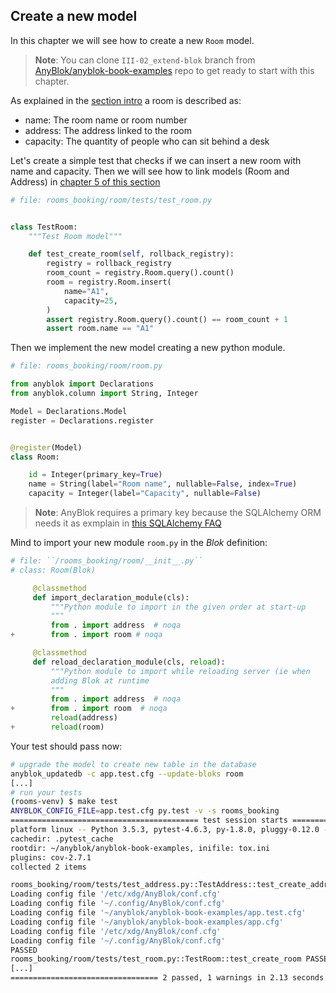 ## Create a new model

In this chapter we will see how to create a new ``Room`` model.

> **Note**: You can clone ``III-02_extend-blok`` branch from
> [AnyBlok/anyblok-book-examples][gh_abe] repo to get ready to start
> with this chapter.


As explained in the [section intro](README.md) a room is described as:

* name: The room name or room number
* address: The address linked to the room
* capacity: The quantity of people who can sit behind a desk

Let's create a simple test that checks if we can insert a new room with name
and capacity.
Then we will see how to link models (Room and Address) in [chapter 5 of this
section](./05_link_models.md)

```python
# file: rooms_booking/room/tests/test_room.py


class TestRoom:
    """Test Room model"""

    def test_create_room(self, rollback_registry):
        registry = rollback_registry
        room_count = registry.Room.query().count()
        room = registry.Room.insert(
            name="A1",
            capacity=25,
        )
        assert registry.Room.query().count() == room_count + 1
        assert room.name == "A1"

```

Then we implement the new model creating a new python module.

```python
# file: rooms_booking/room/room.py

from anyblok import Declarations
from anyblok.column import String, Integer

Model = Declarations.Model
register = Declarations.register


@register(Model)
class Room:

    id = Integer(primary_key=True)
    name = String(label="Room name", nullable=False, index=True)
    capacity = Integer(label="Capacity", nullable=False)

```

> **Note**: AnyBlok requires a primary key because the SQLAlchemy ORM needs it
> as exmplain in [this SQLAlchemy FAQ](
> https://docs.sqlalchemy.org/en/rel_1_1/faq/ormconfiguration.html#faq-mapper-primary-key)

Mind to import your new module ``room.py`` in the *Blok* definition:

```python
# file: ``/rooms_booking/room/__init__.py``
# class: Room(Blok)

     @classmethod
     def import_declaration_module(cls):
         """Python module to import in the given order at start-up
         """
         from . import address  # noqa
+        from . import room # noqa

     @classmethod
     def reload_declaration_module(cls, reload):
         """Python module to import while reloading server (ie when
         adding Blok at runtime
         """
         from . import address  # noqa
+        from . import room  # noqa
         reload(address)
+        reload(room)

```

Your test should pass now:

```bash
# upgrade the model to create new table in the database
anyblok_updatedb -c app.test.cfg --update-bloks room
[...]
# run your tests
(rooms-venv) $ make test
ANYBLOK_CONFIG_FILE=app.test.cfg py.test -v -s rooms_booking
========================================== test session starts ==========================================
platform linux -- Python 3.5.3, pytest-4.6.3, py-1.8.0, pluggy-0.12.0 -- ~/anyblok/venvs/book/bin/python3
cachedir: .pytest_cache
rootdir: ~/anyblok/anyblok-book-examples, inifile: tox.ini
plugins: cov-2.7.1
collected 2 items                                                                                       

rooms_booking/room/tests/test_address.py::TestAddress::test_create_address AnyBlok Load init: EntryPoint.parse('anyblok_pyramid_config = anyblok_pyramid:anyblok_init_config')
Loading config file '/etc/xdg/AnyBlok/conf.cfg'
Loading config file '~/.config/AnyBlok/conf.cfg'
Loading config file '~/anyblok/anyblok-book-examples/app.test.cfg'
Loading config file '~/anyblok/anyblok-book-examples/app.cfg'
Loading config file '/etc/xdg/AnyBlok/conf.cfg'
Loading config file '~/.config/AnyBlok/conf.cfg'
PASSED
rooms_booking/room/tests/test_room.py::TestRoom::test_create_room PASSED
[...]
================================= 2 passed, 1 warnings in 2.13 seconds ==================================
```


[gh_abe]: https://github.com/AnyBlok/anyblok-book-examples
